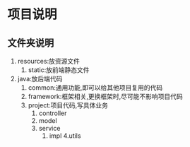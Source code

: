 # 项目说明

## 文件夹说明

1. resources:放资源文件
    1. static:放前端静态文件
2. java:放后端代码
    1. common:通用功能,即可以给其他项目复用的代码
    2. framework:框架相关,更换框架时,尽可能不影响项目代码
    3. project:项目代码,写具体业务
        1. controller
        2. model
        3. service
            1. impl
               4.utils
